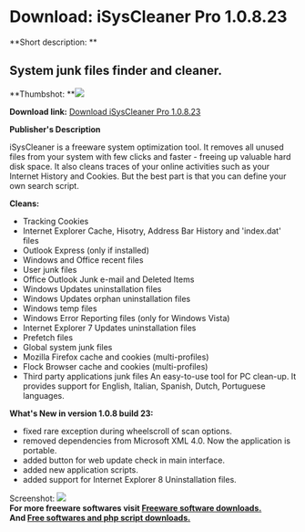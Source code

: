 # Download: iSysCleaner Pro 1.0.8.23

**Short description: **

## System junk files finder and cleaner.

  
**Thumbshot: **![](http://www.freewarefiles.com/screenshot/isyscleanerpro_md.gif)   
  
**Download link:** [Download iSysCleaner Pro 1.0.8.23](http://freesoftwares.boysofts.com/ISysCleaner-Pro_program_9631.html)  
  

**Publisher's Description**  
  

iSysCleaner is a freeware system optimization tool. It removes all unused
files from your system with few clicks and faster - freeing up valuable hard
disk space. It also cleans traces of your online activities such as your
Internet History and Cookies. But the best part is that you can define your
own search script.

**Cleans:**

  * Tracking Cookies 
  * Internet Explorer Cache, Hisotry, Address Bar History and 'index.dat' files 
  * Outlook Express (only if installed) 
  * Windows and Office recent files 
  * User junk files 
  * Office Outlook Junk e-mail and Deleted Items 
  * Windows Updates uninstallation files 
  * Windows Updates orphan uninstallation files 
  * Windows temp files 
  * Windows Error Reporting files (only for Windows Vista) 
  * Internet Explorer 7 Updates uninstallation files 
  * Prefetch files 
  * Global system junk files 
  * Mozilla Firefox cache and cookies (multi-profiles) 
  * Flock Browser cache and cookies (multi-profiles) 
  * Third party applications junk files 
An easy-to-use tool for PC clean-up. It provides support for English, Italian,
Spanish, Dutch, Portuguese languages.

**What's New in version 1.0.8 build 23:**

  * fixed rare exception during wheelscroll of scan options. 
  * removed dependencies from Microsoft XML 4.0. Now the application is portable. 
  * added button for web update check in main interface. 
  * added new application scripts. 
  * added support for Internet Explorer 8 Uninstallation files. 

  
  
Screenshot: ![](http://www.freewarefiles.com/screenshot/isyscleanerpro.gif)  
**For more freeware softwares visit [Freeware software downloads.](http://freesoftwares.boysofts.com/)**   
**And [Free softwares and php script downloads.](http://www.boysofts.com/)**

